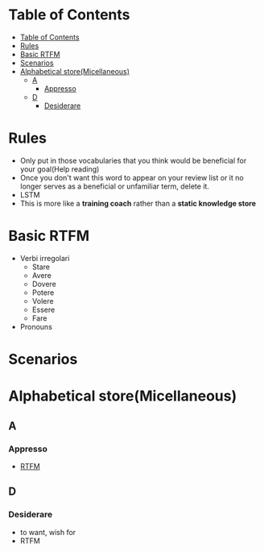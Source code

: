 # Table of Contents
- [Table of Contents](#table-of-contents)
- [Rules](#rules)
- [Basic RTFM](#basic-rtfm)
- [Scenarios](#scenarios)
- [Alphabetical store(Micellaneous)](#alphabetical-storemicellaneous)
  - [A](#a)
    - [Appresso](#appresso)
  - [D](#d)
    - [Desiderare](#desiderare)

# Rules
- Only put in those vocabularies that you think would be beneficial for your goal(Help reading)
- Once you don't want this word to appear on your review list or it no longer serves as a beneficial or unfamiliar term, delete it.
- LSTM
- This is more like a **training coach** rather than a **static knowledge store**

# Basic RTFM
- Verbi irregolari
  - Stare
  - Avere
  - Dovere
  - Potere
  - Volere
  - Essere
  - Fare
- Pronouns
# Scenarios

# Alphabetical store(Micellaneous)
## A
### Appresso
- [RTFM](https://www.collinsdictionary.com/dictionary/italian-english/appresso)
## D
### Desiderare
- to want, wish for
- RTFM